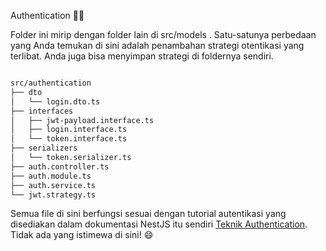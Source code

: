 Authentication 👨‍💻

Folder ini mirip dengan folder lain di src/models .  Satu-satunya perbedaan yang Anda temukan di sini adalah penambahan strategi otentikasi yang terlibat.  Anda juga bisa menyimpan strategi di foldernya sendiri.

```bash

src/authentication
├── dto
│   └── login.dto.ts
├── interfaces
│   ├── jwt-payload.interface.ts
│   ├── login.interface.ts
│   └── token.interface.ts
├── serializers
│   └── token.serializer.ts
├── auth.controller.ts
├── auth.module.ts
├── auth.service.ts
└── jwt.strategy.ts

```

Semua file di sini berfungsi sesuai dengan tutorial autentikasi yang disediakan dalam dokumentasi NestJS itu sendiri [Teknik Authentication](https://docs.nestjs.com/techniques/authentication).  Tidak ada yang istimewa di sini!  😄
